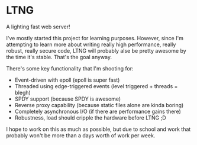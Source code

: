 LTNG
====

A lighting fast web server!

I've mostly started this project for learning purposes. However, since I'm attempting to learn more about writing really high performance, really robust, really secure code, LTNG will probably alse be pretty awesome by the time it's stable. That's the goal anyway.

There's some key functionality that I'm shooting for:

* Event-driven with epoll (epoll is super fast)
* Threaded using edge-triggered events (level triggered + threads = blegh)
* SPDY support (because SPDY is awesome)
* Reverse proxy capability (because static files alone are kinda boring)
* Completely asynchronous I/O (if there are performance gains there)
* Robustness, load should cripple the hardware before LTNG ;D

I hope to work on this as much as possible, but due to school and work that probably won't be more than a days worth of work per week.
